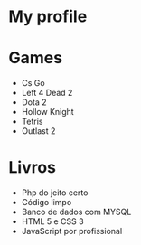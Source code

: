 # My profile

# Games

* Cs Go
* Left 4 Dead 2
* Dota 2
* Hollow Knight
* Tetris
* Outlast 2

# Livros
* Php do jeito certo
* Código limpo
* Banco de dados com MYSQL
* HTML 5 e CSS 3
* JavaScript por profissional
